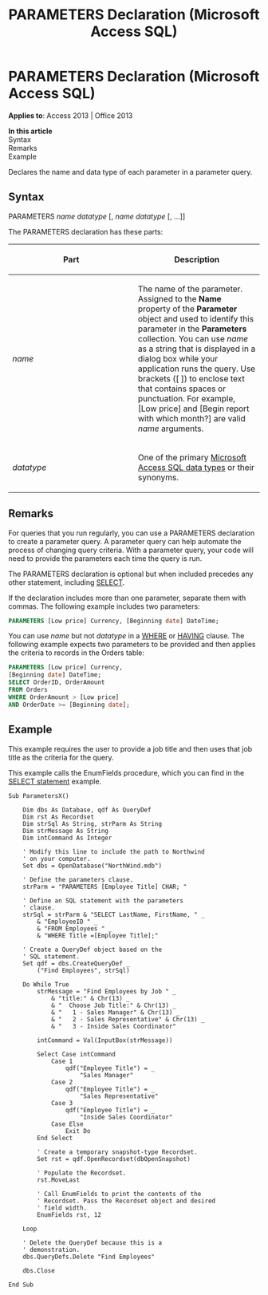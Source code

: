 ﻿---
title: PARAMETERS Declaration (Microsoft Access SQL)
TOCTitle: PARAMETERS Declaration (Microsoft Access SQL)
ms:assetid: 0dcaad68-6a5f-93dc-e62a-b82b36e1e69c
ms:mtpsurl: https://msdn.microsoft.com/library/Ff845220(v=office.15)
ms:contentKeyID: 48543230
ms.date: 09/18/2015
mtps_version: v=office.15
f1_keywords:
- jetsql40.chm5277577
dev_langs:
- sql
f1_categories:
- Office.Version=v15
---

# PARAMETERS Declaration (Microsoft Access SQL)


**Applies to**: Access 2013 | Office 2013

**In this article**  
Syntax  
Remarks  
Example  

Declares the name and data type of each parameter in a parameter query.

## Syntax

PARAMETERS *name datatype* \[, *name datatype* \[, …\]\]

The PARAMETERS declaration has these parts:

<table>
<colgroup>
<col style="width: 50%" />
<col style="width: 50%" />
</colgroup>
<thead>
<tr class="header">
<th><p>Part</p></th>
<th><p>Description</p></th>
</tr>
</thead>
<tbody>
<tr class="odd">
<td><p><em>name</em></p></td>
<td><p>The name of the parameter. Assigned to the <strong>Name</strong> property of the <strong>Parameter</strong> object and used to identify this parameter in the <strong>Parameters</strong> collection. You can use <em>name</em> as a string that is displayed in a dialog box while your application runs the query. Use brackets ([ ]) to enclose text that contains spaces or punctuation. For example, [Low price] and [Begin report with which month?] are valid <em>name</em> arguments.</p></td>
</tr>
<tr class="even">
<td><p><em>datatype</em></p></td>
<td><p>One of the primary <a href="sql-data-types.md">Microsoft Access SQL data types</a> or their synonyms.</p></td>
</tr>
</tbody>
</table>


## Remarks

For queries that you run regularly, you can use a PARAMETERS declaration to create a parameter query. A parameter query can help automate the process of changing query criteria. With a parameter query, your code will need to provide the parameters each time the query is run.

The PARAMETERS declaration is optional but when included precedes any other statement, including [SELECT](select-statement-microsoft-access-sql.md).

If the declaration includes more than one parameter, separate them with commas. The following example includes two parameters:

``` sql
PARAMETERS [Low price] Currency, [Beginning date] DateTime;
```

You can use *name* but not *datatype* in a [WHERE](https://msdn.microsoft.com/library/ff195245\(v=office.15\)) or [HAVING](https://msdn.microsoft.com/library/ff193795\(v=office.15\)) clause. The following example expects two parameters to be provided and then applies the criteria to records in the Orders table:

``` sql
PARAMETERS [Low price] Currency, 
[Beginning date] DateTime; 
SELECT OrderID, OrderAmount
FROM Orders 
WHERE OrderAmount > [Low price] 
AND OrderDate >= [Beginning date];
```

## Example

This example requires the user to provide a job title and then uses that job title as the criteria for the query.

This example calls the EnumFields procedure, which you can find in the [SELECT statement](select-statement-microsoft-access-sql.md) example.

    Sub ParametersX() 
     
        Dim dbs As Database, qdf As QueryDef 
        Dim rst As Recordset 
        Dim strSql As String, strParm As String 
        Dim strMessage As String 
        Dim intCommand As Integer 
         
        ' Modify this line to include the path to Northwind 
        ' on your computer. 
        Set dbs = OpenDatabase("NorthWind.mdb") 
         
        ' Define the parameters clause. 
        strParm = "PARAMETERS [Employee Title] CHAR; " 
     
        ' Define an SQL statement with the parameters 
        ' clause. 
        strSql = strParm & "SELECT LastName, FirstName, " _ 
            & "EmployeeID " _ 
            & "FROM Employees " _ 
            & "WHERE Title =[Employee Title];" 
         
        ' Create a QueryDef object based on the  
        ' SQL statement. 
        Set qdf = dbs.CreateQueryDef _ 
            ("Find Employees", strSql) 
         
        Do While True 
            strMessage = "Find Employees by Job " _ 
                & "title:" & Chr(13) _ 
                & "  Choose Job Title:" & Chr(13) _ 
                & "   1 - Sales Manager" & Chr(13) _ 
                & "   2 - Sales Representative" & Chr(13) _ 
                & "   3 - Inside Sales Coordinator" 
             
            intCommand = Val(InputBox(strMessage)) 
             
            Select Case intCommand 
                Case 1 
                    qdf("Employee Title") = _ 
                        "Sales Manager" 
                Case 2 
                    qdf("Employee Title") = _ 
                        "Sales Representative" 
                Case 3 
                    qdf("Employee Title") = _ 
                        "Inside Sales Coordinator" 
                Case Else 
                    Exit Do 
            End Select 
             
            ' Create a temporary snapshot-type Recordset. 
            Set rst = qdf.OpenRecordset(dbOpenSnapshot) 
     
            ' Populate the Recordset. 
            rst.MoveLast 
                 
            ' Call EnumFields to print the contents of the  
            ' Recordset. Pass the Recordset object and desired 
            ' field width. 
            EnumFields rst, 12 
     
        Loop 
         
        ' Delete the QueryDef because this is a 
        ' demonstration. 
        dbs.QueryDefs.Delete "Find Employees" 
         
        dbs.Close 
     
    End Sub

